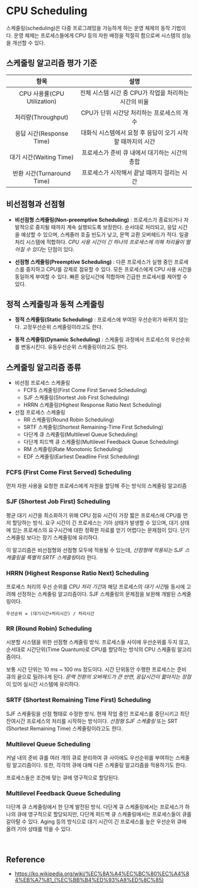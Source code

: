 # CPU Scheduling
스케줄링(scheduling)은 다중 프로그래밍을 가능하게 하는 운영 체제의 동작 기법이다. 
운영 체제는 프로세스들에게 CPU 등의 자원 배정을 적절히 함으로써 시스템의 성능을 개선할 수 있다.

## 스케줄링 알고리즘 평가 기준

| 항목 | 설명 |
| :---: | :---: |
| CPU 사용률(CPU Utilization) | 전체 시스템 시간 중 CPU가 작업을 처리하는 시간의 비율 |
| 처리량(Throughput) | CPU가 단위 시간당 처리하는 프로세스의 개수 |
| 응답 시간(Response Time) | 대화식 시스템에서 요청 후 응답이 오기 시작할 때까지의 시간 |
| 대기 시간(Waiting Time) | 프로세스가 준비 큐 내에서 대기하는 시간의 총합 |
| 반환 시간(Turnaround Time) | 프로세스가 시작해서 끝날 때까지 걸리는 시간 |


## 비선점형과 선점형

- <b>비선점형 스케줄링(Non-preemptive Scheduling)</b> : 
프로세스가 종료되거나 자발적으로 중지될 때까지 계속 실행되도록 보장한다.
순서대로 처리되고, 응답 시간을 예상할 수 있으며, 스케줄러 호출 빈도가 낮고, 문맥 교환 오버헤드가 적다. 
일괄 처리 시스템에 적합하다.
*CPU 사용 시간이 긴 하나의 프로세스에 의해 처리율이 떨어질 수 있다*는 단점이 있다.

- <b>선점형 스케줄링(Preemptive Scheduling)</b> : 
다른 프로세스가 실행 중인 프로세스를 중지하고 CPU를 강제로 점유할 수 있다. 
모든 프로세스에게 CPU 사용 시간을 동일하게 부여할 수 있다. 
빠른 응답시간에 적합하며 긴급한 프로세서를 제어할 수 있다. 


## 정적 스케줄링과 동적 스케줄링

- <b>정적 스케줄링(Static Scheduling)</b> : 
프로세스에 부여된 우선순위가 바뀌지 않는다. 고정우선순위 스케줄링이라고도 한다.

- <b>동적 스케줄링(Dynamic Scheduling)</b> :
스케줄링 과정에서 프로세스의 우선순위를 변동시킨다. 유동우선순위 스케줄링이라고도 한다.


## 스케줄링 알고리즘 종류
- 비선점 프로세스 스케줄링
  - FCFS 스케줄링(First Come First Served Scheduling)
  - SJF 스케줄링(Shortest Job First Scheduling)
  - HRRN 스케줄링(Highest Response Ratio Next Scheduling)
- 선점 프로세스 스케줄링
  - RR 스케줄링(Round Robin Scheduling)
  - SRTF 스케줄링(Shortest Remaining-Time First Scheduling)
  - 다단계 큐 스케줄링(Multilevel Queue Scheduling)
  - 다단계 피드백 큐 스케줄링(Multilevel Feedback Queue Scheduling)
  - RM 스케줄링(Rate Monotonic Scheduling)
  - EDF 스케줄링(Earliest Deadline First Scheduling)


### FCFS (First Come First Served) Scheduling
먼저 자원 사용을 요청한 프로세스에게 자원을 할당해 주는 방식의 스케줄링 알고리즘


### SJF (Shortest Job First) Scheduling
평균 대기 시간을 최소화하기 위해 CPU 점유 시간이 가장 짧은 프로세스에 CPU를 먼저 할당하는 방식.
요구 시간이 긴 프로세스는 기아 상태가 발생할 수 있으며, 
대기 상태에 있는 프로세스의 요구시간에 대한 정확한 자료를 얻기 어렵다는 문제점이 있다. 
단기 스케줄링 보다는 장기 스케줄링에 유리하다.

이 알고리즘은 비선점형와 선점형 모두에 적용될 수 있는데, *선점형에 적용되는 SJF 스케줄링을 특별히 SRTF 스케줄링*이라 한다.


### HRRN (Highest Response Ratio Next) Scheduling
프로세스 처리의 우선 순위를 *CPU 처리 기간*과 해당 프로세스의 *대기 시간*을 동시에 고려해 선정하는 스케줄링 알고리즘이다. 
SJF 스케줄링의 문제점을 보완해 개발된 스케줄링이다.
```
우선순위 = (대기시간+처리시간) / 처리시간
```


### RR (Round Robin) Scheduling
시분할 시스템을 위한 선점형 스케줄링 방식. 
프로세스들 사이에 우선순위를 두지 않고, 순서대로 시간단위(Time Quantum)로 CPU를 할당하는 방식의 CPU 스케줄링 알고리즘이다.

보통 시간 단위는 10 ms ~ 100 ms 정도이다. 
시간 단위동안 수행한 프로세스는 준비 큐의 끝으로 밀려나게 된다. 
*문맥 전환의 오버헤드가 큰 반면, 응답시간이 짧아지는 장점*이 있어 실시간 시스템에 유리하다.


### SRTF (Shortest Remaining Time First) Scheduling
SJF 스케줄링을 선점 형태로 수정한 방식. 
현재 작업 중인 프로세스를 중단시키고 최단 잔여시간 프로세스의 처리를 시작하는 방식이다. 
*선점형 SJF 스케줄링* 또는 SRT (Shortest Remaining Time) 스케줄링이라고도 한다.


### Multilevel Queue Scheduling
커널 내의 준비 큐를 여러 개의 큐로 분리하여 큐 사이에도 우선순위를 부여하는 스케줄링 알고리즘이다.
또한, 각각의 큐에 대해 다른 스케줄링 알고리즘을 적용하기도 한다.

프로세스들은 조건에 맞는 큐에 영구적으로 할당된다.


### Multilevel Feedback Queue Scheduling
다단계 큐 스케줄링에서 한 단계 발전된 방식. 
다단계 큐 스케줄링에서는 프로세스가 하나의 큐에 영구적으로 할당되지만, 
다단계 피드백 큐 스케줄링에서는 프로세스들이 큐를 갈아탈 수 있다.
Aging 등의 방식으로 대기 시간이 긴 프로세스를 높은 우선순위 큐에 올려 기아 상태를 막을 수 있다.


<br>

## Reference
- https://ko.wikipedia.org/wiki/%EC%8A%A4%EC%BC%80%EC%A4%84%EB%A7%81_(%EC%BB%B4%ED%93%A8%ED%8C%85)
